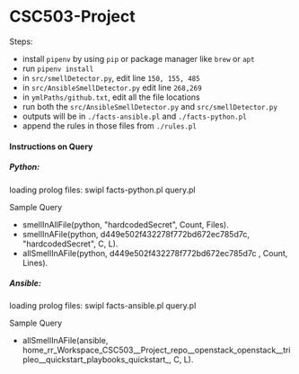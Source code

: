 # CSC503-Project

Steps:
- install ```pipenv``` by using ```pip``` or package manager like ```brew``` or ```apt```
- run ```pipenv install```
- in ```src/smellDetector.py```, edit line ```150, 155, 485```
- in ```src/AnsibleSmellDetector.py``` edit line ```268,269```
- in ```ymlPaths/github.txt```, edit all the file locations
- run both the ```src/AnsibleSmellDetector.py``` and ```src/smellDetector.py```
- outputs will be in ```./facts-ansible.pl``` and ```./facts-python.pl```
- append the rules in those files from ```./rules.pl```

#### Instructions on Query

##### Python:
loading prolog files: swipl facts-python.pl query.pl 

Sample Query
- smellInAllFile(python, "hardcodedSecret", Count, Files).
- smellInAFile(python, d449e502f432278f772bd672ec785d7c, "hardcodedSecret", C, L).
- allSmellInAFile(python, d449e502f432278f772bd672ec785d7c , Count, Lines).

##### Ansible: 
loading prolog files: swipl facts-ansible.pl query.pl

Sample Query
- allSmellInAFile(ansible, home_rr_Workspace_CSC503__Project_repo__openstack_openstack__tripleo__quickstart_playbooks_quickstart_, C, L).
